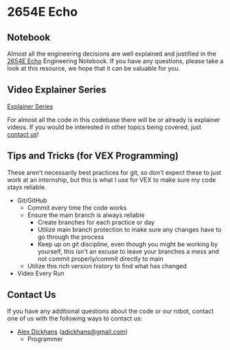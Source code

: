 # 2654E Echo

## Notebook

Almost all the engineering decisions are well explained and justified in
the [2654E Echo](https://2654e.netlify.app/nb.pdf) Engineering Notebook. If you
have any questions, please take a look at this resource, we hope that it can be valuable for you.

## Video Explainer Series

[Explainer Series](https://www.youtube.com/playlist?list=PLGadt7ggrunwnJjiQv-7Nc3IBUHDh1rcb)

For almost all the code in this codebase there will be or already is explainer videos. If you would be interested in
other topics being covered, just [contact us](#contact-us)!

## Tips and Tricks (for VEX Programming)

These aren't necessarily best practices for git, so don't expect these to just work at an internship, but this is what I
use for VEX to make sure my code stays reliable.

* Git/GitHub
  * Commit every time the code works
  * Ensure the main branch is always reliable
      * Create branches for each practice or day
      * Utilize main branch protection to make sure any changes have to go through the process
      * Keep up on git discipline, even though you might be working by yourself, this isn't an excuse to leave your
        branches a mess and not commit properly/commit directly to main
  * Utilize this rich version history to find what has changed
* Video Every Run

## Contact Us

If you have any additional questions about the code or our robot, contact one of us with the following ways to contact
us:

* [Alex Dickhans](alex.dickhans.net) ([adickhans@gmail.com](mailto:adickhans@gmail.com))
    * Programmer
